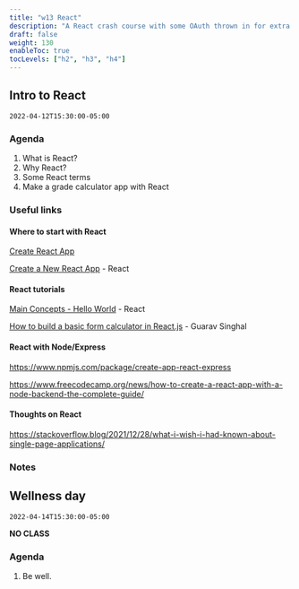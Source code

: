 ```yaml
---
title: "w13 React"
description: "A React crash course with some OAuth thrown in for extra fun."
draft: false
weight: 130
enableToc: true
tocLevels: ["h2", "h3", "h4"]
---
```


## Intro to React

`2022-04-12T15:30:00-05:00`

### Agenda

1. What is React?
2. Why React?
3. Some React terms
4. Make a grade calculator app with React



### Useful links

#### Where to start with React

[Create React App](https://create-react-app.dev/)

[Create a New React App](https://reactjs.org/docs/create-a-new-react-app.html) - React

#### React tutorials

[Main Concepts - Hello World](https://reactjs.org/docs/hello-world.html) - React

[How to build a basic form calculator in React.js](https://www.pluralsight.com/guides/how-to-build-a-basic-form-calculator-in-reactjs) - Guarav Singhal

#### React with Node/Express

https://www.npmjs.com/package/create-app-react-express

https://www.freecodecamp.org/news/how-to-create-a-react-app-with-a-node-backend-the-complete-guide/

#### Thoughts on React

https://stackoverflow.blog/2021/12/28/what-i-wish-i-had-known-about-single-page-applications/

### Notes

## Wellness day

`2022-04-14T15:30:00-05:00`

**NO CLASS**

### Agenda

1. Be well.
